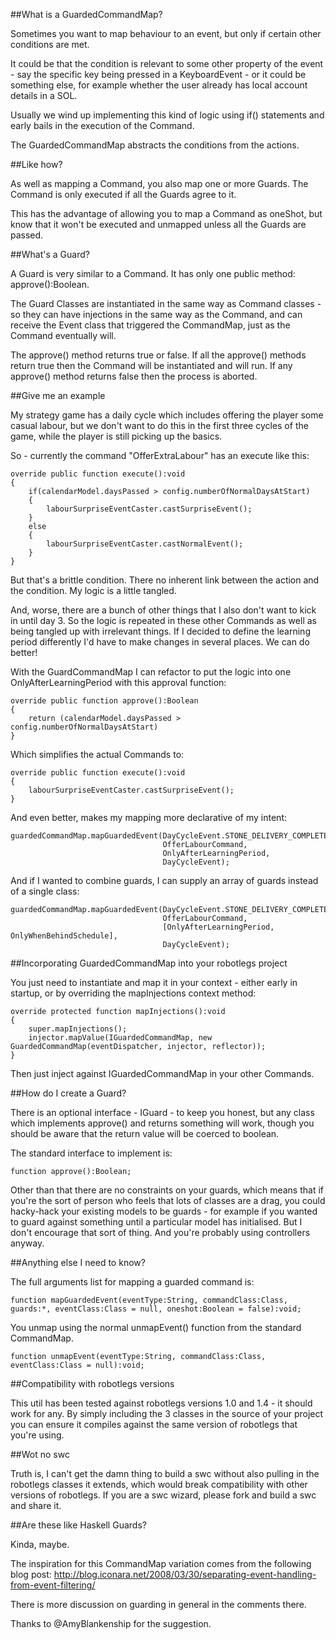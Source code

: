 ##What is a GuardedCommandMap?

Sometimes you want to map behaviour to an event, but only if certain other conditions are met.

It could be that the condition is relevant to some other property of the event - say the specific key being pressed in a KeyboardEvent - or it could be something else, for example whether the user already has local account details in a SOL.

Usually we wind up implementing this kind of logic using if() statements and early bails in the execution of the Command.

The GuardedCommandMap abstracts the conditions from the actions.

##Like how?

As well as mapping a Command, you also map one or more Guards. The Command is only executed if all the Guards agree to it.

This has the advantage of allowing you to map a Command as oneShot, but know that it won't be executed and unmapped unless all the Guards are passed.

##What's a Guard?

A Guard is very similar to a Command. It has only one public method: approve():Boolean.

The Guard Classes are instantiated in the same way as Command classes - so they can have injections in the same way as the Command, and can receive the Event class that triggered the CommandMap, just as the Command eventually will.

The approve() method returns true or false. If all the approve() methods return true then the Command will be instantiated and will run. If any approve() method returns false then the process is aborted.      

##Give me an example

My strategy game has a daily cycle which includes offering the player some casual labour, but we don't want to do this in the first three cycles of the game, while the player is still picking up the basics.

So - currently the command "OfferExtraLabour" has an execute like this:

	override public function execute():void 
	{
		if(calendarModel.daysPassed > config.numberOfNormalDaysAtStart)
		{
			labourSurpriseEventCaster.castSurpriseEvent();
		}
		else
		{
			labourSurpriseEventCaster.castNormalEvent();
		}
	}
	
But that's a brittle condition. There no inherent link between the action and the condition. My logic is a little tangled.

And, worse, there are a bunch of other things that I also don't want to kick in until day 3. So the logic is repeated in these other Commands as well as being tangled up with irrelevant things. If I decided to define the learning period differently I'd have to make changes in several places. We can do better!

With the GuardCommandMap I can refactor to put the logic into one OnlyAfterLearningPeriod with this approval function:

	override public function approve():Boolean 
	{
		return (calendarModel.daysPassed > config.numberOfNormalDaysAtStart)
	}
	
Which simplifies the actual Commands to:

    override public function execute():void 
	{
		labourSurpriseEventCaster.castSurpriseEvent();
	}    

And even better, makes my mapping more declarative of my intent:

	guardedCommandMap.mapGuardedEvent(DayCycleEvent.STONE_DELIVERY_COMPLETE, 
									  OfferLabourCommand, 
									  OnlyAfterLearningPeriod, 
									  DayCycleEvent);

And if I wanted to combine guards, I can supply an array of guards instead of a single class:

	guardedCommandMap.mapGuardedEvent(DayCycleEvent.STONE_DELIVERY_COMPLETE, 
									  OfferLabourCommand,
									  [OnlyAfterLearningPeriod, OnlyWhenBehindSchedule], 
									  DayCycleEvent);


##Incorporating GuardedCommandMap into your robotlegs project

You just need to instantiate and map it in your context - either early in startup, or by overriding the mapInjections context method:

	override protected function mapInjections():void
	{
		super.mapInjections();
		injector.mapValue(IGuardedCommandMap, new GuardedCommandMap(eventDispatcher, injector, reflector));
	}

Then just inject against IGuardedCommandMap in your other Commands.    

##How do I create a Guard?

There is an optional interface - IGuard - to keep you honest, but any class which implements approve() and returns something will work, though you should be aware that the return value will be coerced to boolean.

The standard interface to implement is:

	function approve():Boolean;      
	
Other than that there are no constraints on your guards, which means that if you're the sort of person who feels that lots of classes are a drag, you could hacky-hack your existing models to be guards - for example if you wanted to guard against something until a particular model has initialised. But I don't encourage that sort of thing. And you're probably using controllers anyway.


##Anything else I need to know?

The full arguments list for mapping a guarded command is:

	function mapGuardedEvent(eventType:String, commandClass:Class, guards:*, eventClass:Class = null, oneshot:Boolean = false):void;
	
You unmap using the normal unmapEvent() function from the standard CommandMap.

	function unmapEvent(eventType:String, commandClass:Class, eventClass:Class = null):void;
	

##Compatibility with robotlegs versions

This util has been tested against robotlegs versions 1.0 and 1.4 - it should work for any. By simply including the 3 classes in the source of your project you can ensure it compiles against the same version of robotlegs that you're using.                  


##Wot no swc

Truth is, I can't get the damn thing to build a swc without also pulling in the robotlegs classes it extends, which would break compatibility with other versions of robotlegs. If you are a swc wizard, please fork and build a swc and share it.

##Are these like Haskell Guards?

Kinda, maybe.

The inspiration for this CommandMap variation comes from the following blog post: http://blog.iconara.net/2008/03/30/separating-event-handling-from-event-filtering/

There is more discussion on guarding in general in the comments there.

Thanks to @AmyBlankenship for the suggestion.